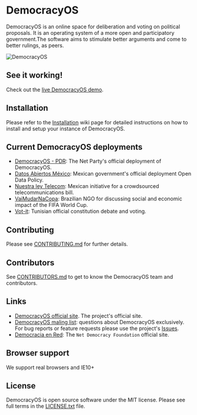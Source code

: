 # DemocracyOS
DemocracyOS is an online space for deliberation and voting on political proposals. It is an operating system of a more open and participatory government.The software aims to stimulate better arguments and come to better rulings, as peers.



![DemocracyOS](https://i.cloudup.com/F7G3UjbWBx.gif)

## See it working!
Check out the [live DemocracyOS demo](http://demo.democracyos.org).

## Installation
Please refer to the [Installation](https://github.com/DemocracyOS/app/wiki/Installation) wiki page for detailed instructions on how to install and setup your instance of DemocracyOS.

## Current DemocracyOS deployments

* [DemocracyOS - PDR](http://dos.partidodelared.org): The Net Party's official deployment of DemocracyOS.
* [Datos Abiertos México](http://politica.datos.gob.mx): Mexican government's official deployment Open Data Policy.
* [Nuestra ley Telecom](http://nuestraleytelecom.mx/): Mexican initiative for a crowdsourced telecommunications bill.
* [VaiMudarNaCopa](http://democracia.vaimudar.org/): Brazilian NGO for discussing social and economic impact of the FIFA World Cup.
* [Vot-it](http://vot-it.org/): Tunisian official constitution debate and voting.

## Contributing

Please see [CONTRIBUTING.md](https://github.com/DemocracyOS/app/blob/development/CONTRIBUTING.md) for further details.

## Contributors

See [CONTRIBUTORS.md](https://github.com/DemocracyOS/app/blob/development/CONTRIBUTORS.md) to get to know the DemocracyOS team and contributors.

## Links

* [DemocracyOS official site](http://www.democracyos.org). The project's official site.
* [DemocracyOS maling list](http://groups.google.com/group/democracyos-app): questions about DemocracyOS exclusively. For bug reports or feature requests please use the project's [Issues](https://github.com/DemocracyOS/app/issues).
* [Democracia en Red](http://www.democraciaenred.org): The `Net Democracy Foundation` official site.

## Browser support

We support real browsers and IE10+

## License

DemocracyOS is open source software under the MIT license. Please see full terms in the [LICENSE.txt](https://github.com/DemocracyOS/app/blob/development/LICENSE.txt) file.
